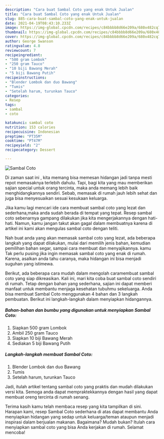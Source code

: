 ```yaml
---
description: "Cara buat Sambal Coto yang enak Untuk Jualan"
title: "Cara buat Sambal Coto yang enak Untuk Jualan"
slug: 885-cara-buat-sambal-coto-yang-enak-untuk-jualan
date: 2021-04-19T08:43:10.233Z
image: https://img-global.cpcdn.com/recipes/c84bbbb8d66e209a/680x482cq70/sambal-coto-foto-resep-utama.jpg
thumbnail: https://img-global.cpcdn.com/recipes/c84bbbb8d66e209a/680x482cq70/sambal-coto-foto-resep-utama.jpg
cover: https://img-global.cpcdn.com/recipes/c84bbbb8d66e209a/680x482cq70/sambal-coto-foto-resep-utama.jpg
author: George Swanson
ratingvalue: 4.8
reviewcount: 7
recipeingredient:
- "500 gram Lombok"
- "250 gram Tauco"
- "10 biji Bawang Merah"
- "5 biji Bawang Putih"
recipeinstructions:
- "Blender Lombok dan duo Bawang"
- "Tumis"
- "Setelah harum, turunkan Tauco"
categories:
- Resep
tags:
- sambal
- coto

katakunci: sambal coto 
nutrition: 153 calories
recipecuisine: Indonesian
preptime: "PT35M"
cooktime: "PT47M"
recipeyield: "2"
recipecategory: Dessert

---
```



![Sambal Coto](https://img-global.cpcdn.com/recipes/c84bbbb8d66e209a/680x482cq70/sambal-coto-foto-resep-utama.jpg)

Di zaman  saat ini , kita memang bisa memesan hidangan jadi tanpa mesti repot memasaknya terlebih dahulu. Tapi, bagi kita yang mau memberikan sajian special untuk orang tercinta, maka anda memang lebih baik menghidangkannya sendiri. Sebab, memasak di rumah jauh lebih sehat dan juga bisa menyesuaikan sesuai kesukaan keluarga.

Jika kamu lagi mencari ide cara membuat sambal coto yang lezat dan sederhana,maka anda sudah berada di tempat yang tepat. Resep sambal coto  sebenarnya gampang dilakukan jika kita mengerjakannya dengan hati-hati. Namun, kamu jangan takut akan gagal dalam membuatnya 
karena di artikel ini kami akan mengulas sambal coto dengan teliti.  



Nah buat anda yang akan memasak sambal coto yang lezat, ada beberapa langkah yang dapat dilakukan, mulai dari memilih jenis bahan, kemudian pemilihan bahan segar, sampai cara membuat dan menyajikannya. kamu Tak perlu pusing jika ingin memasak sambal coto yang enak di rumah. Karena, asalkan anda  tahu caranya, maka hidangan ini bisa menjadi suguhan yang istimewa.

Berikut, ada beberapa cara mudah dalam mengolah caramembuat sambal coto yang siap dikreasikan. Kali ini, mari kita coba buat sambal coto sendiri di rumah. Tetap dengan bahan yang sederhana, sajian ini dapat memberi manfaat untuk membantu menjaga kesehatan tubuhmu sekeluarga. Anda bisa membuat Sambal Coto menggunakan 4 bahan dan 3 langkah pembuatan. Berikut ini langkah-langkah dalam menyiapkan hidangannya.

<!--inarticleads1-->

##### Bahan-bahan dan bumbu yang digunakan untuk menyiapkan Sambal Coto:

1. Siapkan 500 gram Lombok
1. Ambil 250 gram Tauco
1. Siapkan 10 biji Bawang Merah
1. Sediakan 5 biji Bawang Putih




<!--inarticleads2-->

##### Langkah-langkah membuat Sambal Coto:

1. Blender Lombok dan duo Bawang
1. Tumis
1. Setelah harum, turunkan Tauco




Jadi, itulah artikel tentang  sambal coto  yang praktis dan mudah dilakukan versi kita. Semoga anda dapat mempraktekkannya dengan hasil yang dapat membuat oreng tercinta di rumah senang. 

Terima kasih kamu telah membaca resep yang kita tampilkan di sini. Harapan kami, resep  Sambal Coto sederhana di atas dapat membantu Anda menyiapkan hidangan yang sedap untuk keluarga/teman ataupun menjadi inspirasi dalam berjualan makanan. Bagaimana? Mudah bukan? Itulah cara menyiapkan sambal coto yang bisa Anda kerjakan di rumah. Selamat mencoba!

